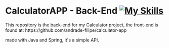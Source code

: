 # CalculatorAPP - Back-End [![My Skills](https://skillicons.dev/icons?i=java,spring)](https://skillicons.dev)
<p>This repository is the back-end for my Calculator project, the front-end is found at: https://github.com/andrade-filipe/calculator-app</p>
<p>made with Java and Spring, it's a simple API.</p>
